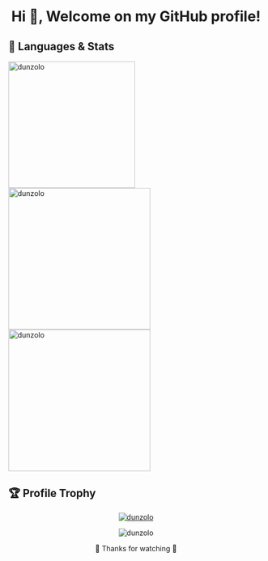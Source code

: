 <h1 align="center">Hi 👋, Welcome on my GitHub profile!</h1>

## 📝 Languages & Stats
<p align="left">
    <img src="https://github-readme-stats.vercel.app/api/top-langs?username=dunzolo&show_icons=true&locale=en&layout=compact" width="250" alt="dunzolo" />
    <img src="https://github-readme-stats.vercel.app/api?username=dunzolo&show_icons=true&locale=en" width="280" alt="dunzolo" />
    <img src="https://github-readme-streak-stats.herokuapp.com/?user=dunzolo&" width="280" alt="dunzolo"/>
</p>

<p></p>

## 🏆 Profile Trophy
<p align="center"> <a href="https://github.com/ryo-ma/github-profile-trophy"><img src="https://github-profile-trophy.vercel.app/?username=dunzolo&theme=juicyfresh&no-bg=true&no-frame=true" alt="dunzolo" /></a> </p>

<p align="center"> <img src="https://komarev.com/ghpvc/?username=dunzolo&label=Profile%20views&color=0e75b6&style=flat" alt="dunzolo" /></p>
<p align="center"> 🙏 Thanks for watching 🙏</p>
